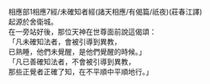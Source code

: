 相應部1相應7經/未確知者經(諸天相應/有偈篇/祇夜)(莊春江譯)  
起源於舍衛城。  
在一旁站好後，那位天神在世尊面前說這偈頌：  
「凡未確知法者，會被引導到異教，  
已熟睡，他們未覺醒，是他們覺醒的時候。」  
「凡已善確知法者，不會被引導到異教，  
那些正覺者正確了知，在不平順中平順地行。」  
  
  
